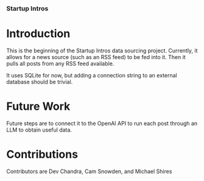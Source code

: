 ### Startup Intros

# Introduction

This is the beginning of the Startup Intros data sourcing project. Currently, it allows for a news source (such as an RSS feed) to be fed into it. Then it pulls all posts from any RSS feed available.

It uses SQLite for now, but adding a connection string to an external database should be trivial.


# Future Work

Future steps are to connect it to the OpenAI API to run each post through an LLM to obtain useful data.

# Contributions

Contributors are Dev Chandra, Cam Snowden, and Michael Shires
